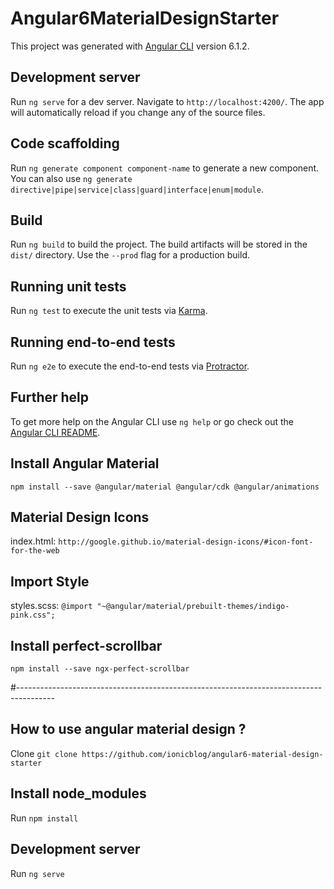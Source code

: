 # Angular6MaterialDesignStarter

This project was generated with [Angular CLI](https://github.com/angular/angular-cli) version 6.1.2.

## Development server

Run `ng serve` for a dev server. Navigate to `http://localhost:4200/`. The app will automatically reload if you change any of the source files.

## Code scaffolding

Run `ng generate component component-name` to generate a new component. You can also use `ng generate directive|pipe|service|class|guard|interface|enum|module`.

## Build

Run `ng build` to build the project. The build artifacts will be stored in the `dist/` directory. Use the `--prod` flag for a production build.

## Running unit tests

Run `ng test` to execute the unit tests via [Karma](https://karma-runner.github.io).

## Running end-to-end tests

Run `ng e2e` to execute the end-to-end tests via [Protractor](http://www.protractortest.org/).

## Further help

To get more help on the Angular CLI use `ng help` or go check out the [Angular CLI README](https://github.com/angular/angular-cli/blob/master/README.md).

## Install Angular Material  
`npm install --save @angular/material @angular/cdk @angular/animations`  

## Material Design Icons  
index.html: `http://google.github.io/material-design-icons/#icon-font-for-the-web`  

## Import Style  
styles.scss: `@import "~@angular/material/prebuilt-themes/indigo-pink.css";`  

## Install perfect-scrollbar
`npm install --save ngx-perfect-scrollbar`  

#---------------------------------------------------------------------------------------

## How to use angular material design ?  
Clone `git clone https://github.com/ionicblog/angular6-material-design-starter`  

## Install node_modules  
Run `npm install`  

## Development server  
Run `ng serve` 